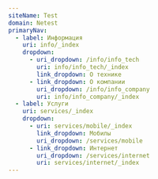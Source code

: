 ```yaml
---
siteName: Test
domain: Netest
primaryNav:
  - label: Информация
    uri: info/_index
    dropdown:
      - uri_dropdown: /info/info_tech
        uri: info/info_tech/_index
        link_dropdown: О технике
      - link_dropdown: О компании
        uri_dropdown: /info/info_company
        uri: info/info_company/_index
  - label: Услуги
    uri: services/_index
    dropdown:
      - uri: services/mobile/_index
        link_dropdown: Мобилы
        uri_dropdown: /services/mobile
      - link_dropdown: Интернет
        uri_dropdown: /services/internet
        uri: services/internet/_index
---
```

